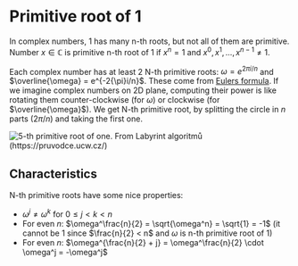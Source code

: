 # Primitive root of 1

In complex numbers, 1 has many n-th roots, but not all of them are primitive.
Number $x \in \mathbb{C}$ is primitive n-th root of 1 if $x^n = 1$ and $x^0,
x^1, \ldots, x^{n-1} \ne 1$.

Each complex number has at least 2 N-th primitive roots: $\omega =
e^{2{\pi}i/n}$ and $\overline{\omega} = e^{-2{\pi}i/n}$. These come from [Eulers
formula](./eulers_formula.md). If we imagine complex numbers on 2D plane,
computing their power is like rotating them counter-clockwise (for $\omega$) or
clockwise (for $\overline{\omega}$). We get N-th primitive root, by splitting
the circle in $n$ parts ($2\pi/n$) and taking the first one.

![5-th primitive root of one. From Labyrint algoritmů
(https://pruvodce.ucw.cz/)](./imgs/5_primitive_root_of_one.png)

## Characteristics

N-th primitive roots have some nice properties:

- $\omega^j \ne \omega^k$ for $0 \le j < k < n$
- For even $n$: $\omega^\frac{n}{2} = \sqrt{\omega^n} = \sqrt{1} = -1$ (it
  cannot be 1 since $\frac{n}{2} < n$ and $\omega$ is n-th primitive root of 1)
- For even $n$: $\omega^{\frac{n}{2} + j} = \omega^\frac{n}{2} \cdot \omega^j =
  -\omega^j$

